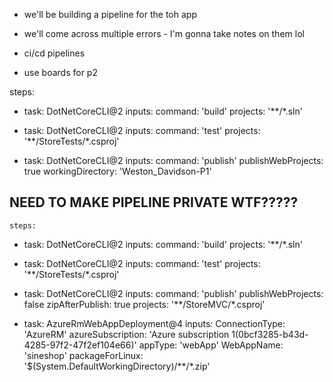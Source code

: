 - we'll be building a pipeline for the toh app
- we'll come across multiple errors - I'm gonna take notes on them lol
- ci/cd pipelines


- use boards for p2



steps:
- task: DotNetCoreCLI@2
  inputs:
    command: 'build'
    projects: '**/*.sln'

- task: DotNetCoreCLI@2
  inputs:
    command: 'test'
    projects: '**/StoreTests/*.csproj'

- task: DotNetCoreCLI@2
  inputs:
    command: 'publish'
    publishWebProjects: true
    workingDirectory: 'Weston_Davidson-P1'


NEED TO MAKE PIPELINE PRIVATE WTF?????
---------------------

    steps:
- task: DotNetCoreCLI@2
  inputs:
    command: 'build'
    projects: '**/*.sln'

- task: DotNetCoreCLI@2
  inputs:
    command: 'test'
    projects: '**/StoreTests/*.csproj'

- task: DotNetCoreCLI@2
  inputs:
    command: 'publish'
    publishWebProjects: false
    zipAfterPublish: true
    projects: '**/StoreMVC/*.csproj'


- task: AzureRmWebAppDeployment@4
  inputs:
    ConnectionType: 'AzureRM'
    azureSubscription: 'Azure subscription 1(0bcf3285-b43d-4285-97f2-47f2ef104e66)'
    appType: 'webApp'
    WebAppName: 'sineshop'
    packageForLinux: '$(System.DefaultWorkingDirectory)/**/*.zip'